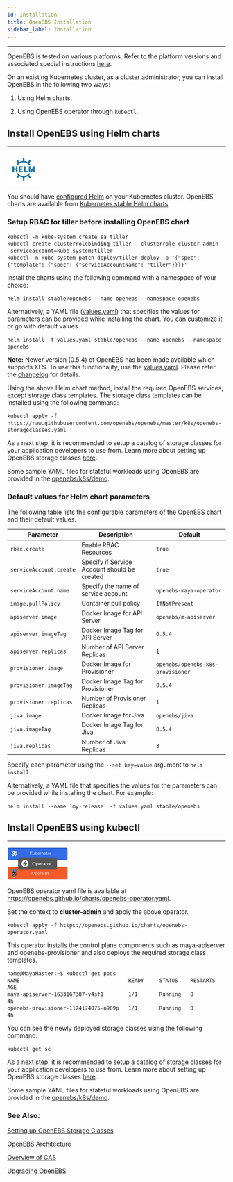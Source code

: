 ```yaml
---
id: installation
title: OpenEBS Installation
sidebar_label: Installation
---
```


------

OpenEBS is tested on various platforms. Refer to the platform versions and associated special instructions [here](/docs/next/supportedplatforms.html).



On an existing Kubernetes cluster, as a cluster administrator, you can install OpenEBS in the following two ways:

1. Using Helm charts.

2. Using OpenEBS operator through `kubectl`.


<a name="helm"></a>
## Install OpenEBS using Helm charts

------

![Installing OpenEBS using Helm ](/docs/assets/helm.png)

You should have [configured Helm](https://docs.helm.sh/using_helm/#quickstart-guide) on your Kubernetes cluster. OpenEBS charts are available from [Kubernetes stable Helm charts](https://github.com/kubernetes/charts/tree/master/stable).  

### Setup RBAC for tiller before installing OpenEBS chart

```
kubectl -n kube-system create sa tiller
kubectl create clusterrolebinding tiller --clusterrole cluster-admin --serviceaccount=kube-system:tiller
kubectl -n kube-system patch deploy/tiller-deploy -p '{"spec": {"template": {"spec": {"serviceAccountName": "tiller"}}}}'
```



Install the charts using the following command with a namespace of your choice:

```
helm install stable/openebs --name openebs --namespace openebs
```

Alternatively, a YAML file ([values.yaml](https://raw.githubusercontent.com/openebs/openebs/master/k8s/charts/openebs/values.yaml)) that specifies the values for parameters can be provided while installing the chart. You can customize it or go with default values.

```
helm install -f values.yaml stable/openebs --name openebs --namespace openebs
```

**Note:** Newer version (0.5.4) of OpenEBS has been made available which supports XFS. To use this functionality, use the  [values.yaml](https://raw.githubusercontent.com/openebs/openebs/master/k8s/charts/openebs/values.yaml). Please refer the [changelog](https://docs.openebs.io/docs/next/changelog.html) for details.

Using the above Helm chart method, install the required OpenEBS services, except storage class templates. The storage class templates can be installed using the following command:

```
kubectl apply -f https://raw.githubusercontent.com/openebs/openebs/master/k8s/openebs-storageclasses.yaml
```

As a next step, it is recommended to setup a catalog of storage classes for your application developers to use from. Learn more about setting up OpenEBS storage classes [here](/docs/next/setupstorageclasses.html).

Some sample YAML files for stateful workloads using OpenEBS are provided in the [openebs/k8s/demo](https://github.com/openebs/openebs/tree/master/k8s/demo).

### Default values for Helm chart parameters

The following table lists the configurable parameters of the OpenEBS chart and their default values.

| Parameter               | Description                                  | Default                           |
| ----------------------- | -------------------------------------------- | --------------------------------- |
| `rbac.create`           | Enable RBAC Resources                        | `true`                            |
| `serviceAccount.create` | Specify if Service Account should be created | `true`                            |
| `serviceAccount.name`   | Specify the name of service account          | `openebs-maya-operator`           |
| `image.pullPolicy`      | Container pull policy                        | `IfNotPresent`                    |
| `apiserver.image`       | Docker Image for API Server                  | `openebs/m-apiserver`             |
| `apiserver.imageTag`    | Docker Image Tag for API Server              | `0.5.4`                           |
| `apiserver.replicas`    | Number of API Server Replicas                | `1`                               |
| `provisioner.image`     | Docker Image for Provisioner                 | `openebs/openebs-k8s-provisioner` |
| `provisioner.imageTag`  | Docker Image Tag for Provisioner             | `0.5.4`                           |
| `provisioner.replicas`  | Number of Provisioner Replicas               | `1`                               |
| `jiva.image`            | Docker Image for Jiva                        | `openebs/jiva`                    |
| `jiva.imageTag`         | Docker Image Tag for Jiva                    | `0.5.4`                           |
| `jiva.replicas`         | Number of Jiva Replicas                      | `3`                               |

Specify each parameter using the `--set key=value` argument to `helm install`.

Alternatively, a YAML file that specifies the values for the parameters can be provided while installing the chart. For example:
```
helm install --name `my-release` -f values.yaml stable/openebs
```

## Install OpenEBS using kubectl

------

![Installing OpenEBS with Operator](/docs/assets/operator.png)

OpenEBS operator yaml file is available at https://openebs.github.io/charts/openebs-operator.yaml. 


Set the context to **cluster-admin** and apply the above operator.

```
kubectl apply -f https://openebs.github.io/charts/openebs-operator.yaml
```

This operator installs the control plane components such as maya-apiserver and openebs-provisioner and also deploys the required storage class templates.

```
name@MayaMaster:~$ kubectl get pods
NAME                                   READY     STATUS    RESTARTS   AGE
maya-apiserver-1633167387-v4sf1        1/1       Running   0          4h
openebs-provisioner-1174174075-n989p   1/1       Running   0          4h
```

You can see the newly deployed storage classes using the following command:

```
kubectl get sc
```

As a next step, it is recommended to setup a catalog of storage classes for your application developers to use from. Learn more about setting up OpenEBS storage classes [here](/docs/next/setupstorageclasses.html).

Some sample YAML files for stateful workloads using OpenEBS are provided in the [openebs/k8s/demo](https://docs.openebs.io/docs/openebs/k8s/demo).

### See Also:

[Setting up OpenEBS Storage Classes](/docs/next/setupstorageclasses.html)

[OpenEBS Architecture](/docs/next/architecture.html)

[Overview of CAS](/docs/next/conceptscas.html)

[Upgrading OpenEBS](/docs/next/upgrade.html)

 <!-- Hotjar Tracking Code for https://docs.openebs.io -->


<script>
   (function(h,o,t,j,a,r){
       h.hj=h.hj||function(){(h.hj.q=h.hj.q||[]).push(arguments)};
       h._hjSettings={hjid:785693,hjsv:6};
       a=o.getElementsByTagName('head')[0];
       r=o.createElement('script');r.async=1;
       r.src=t+h._hjSettings.hjid+j+h._hjSettings.hjsv;
       a.appendChild(r);
   })(window,document,'https://static.hotjar.com/c/hotjar-','.js?sv=');
</script>
